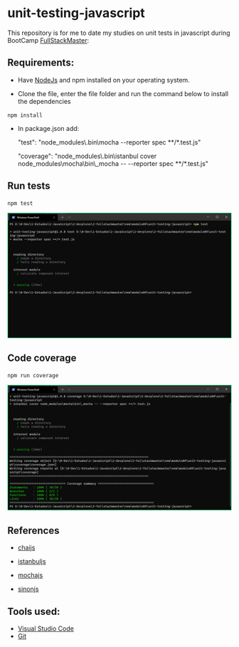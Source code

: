 # unit-testing-javascript

This repository is for me to date my studies on unit tests in javascript during BootCamp [FullStackMaster](https://devpleno.com):

## Requirements:

- Have [NodeJs](https://nodejs.org/en/download/) and npm installed on your operating system.

- Clone the file, enter the file folder and run the command below to install the dependencies

```
npm install
```

- In package.json add:

  "test": "node_modules\\.bin\\mocha --reporter spec **/*.test.js"

  "coverage": "node_modules\\.bin\\istanbul cover node_modules\\mocha\\bin\\_mocha -- --reporter spec **/*.test.js"


## Run tests

```
npm test
```

![](https://github.com/lipegomes/unit-testing-javascript/blob/main/assets/img/npm_test.png)

## Code coverage

```
npm run coverage
```

![](https://github.com/lipegomes/unit-testing-javascript/blob/main/assets/img/npm_run_coverage.png)

## References

- [chaijs](https://www.chaijs.com/)

- [istanbuljs](https://istanbul.js.org/)

- [mochajs](https://mochajs.org/)

- [sinonjs](https://sinonjs.org/)

## Tools used:

- [Visual Studio Code](https://code.visualstudio.com/)
- [Git](https://git-scm.com/)
